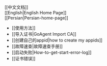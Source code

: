 
[[中文文档]]<br>
[[English|English Home Page]]<br>
[[Persian|Persian-home-page]]<br>
    
* [[使用方法]]
* [[导入证书|GoAgent Import CA]]
* [[创建自己的appid|how to create my appids]]
* [[故障速查|故障速查手册]]
* [[启动失败|How-to-get-start-error-log]]
* [[证书错误]]
